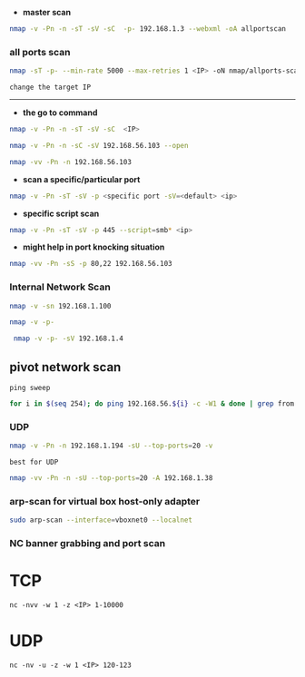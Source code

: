 
- **master scan**

```bash
nmap -v -Pn -n -sT -sV -sC  -p- 192.168.1.3 --webxml -oA allportscan
```
### all ports scan

```bash
nmap -sT -p- --min-rate 5000 --max-retries 1 <IP> -oN nmap/allports-scan
```

`change the target IP`
****
- **the go to command**
```bash
nmap -v -Pn -n -sT -sV -sC  <IP>
```
```bash
nmap -v -Pn -n -sC -sV 192.168.56.103 --open
```
```bash
nmap -vv -Pn -n 192.168.56.103
```


- **scan a specific/particular port**

```bash
nmap -v -Pn -sT -sV -p <specific port -sV=<default> <ip>
```
- **specific script scan**

```bash
nmap -v -Pn -sT -sV -p 445 --script=smb* <ip>
```
- **might help in port knocking situation**
```bash
nmap -vv -Pn -sS -p 80,22 192.168.56.103
```

### Internal Network Scan

```bash
nmap -v -sn 192.168.1.100
```
```bash
nmap -v -p- 
```
```bash
 nmap -v -p- -sV 192.168.1.4
```



## pivot network scan
`ping sweep` 

```bash
for i in $(seq 254); do ping 192.168.56.${i} -c -W1 & done | grep from
```

### UDP

```bash
nmap -v -Pn -n 192.168.1.194 -sU --top-ports=20 -v
```

`best for UDP`

```bash
nmap -vv -Pn -n -sU --top-ports=20 -A 192.168.1.38
```

### arp-scan for virtual box host-only adapter

```bash
sudo arp-scan --interface=vboxnet0 --localnet
```

### NC banner grabbing and port scan

# TCP 

```
nc -nvv -w 1 -z <IP> 1-10000
```
# UDP 

```
nc -nv -u -z -w 1 <IP> 120-123
```

